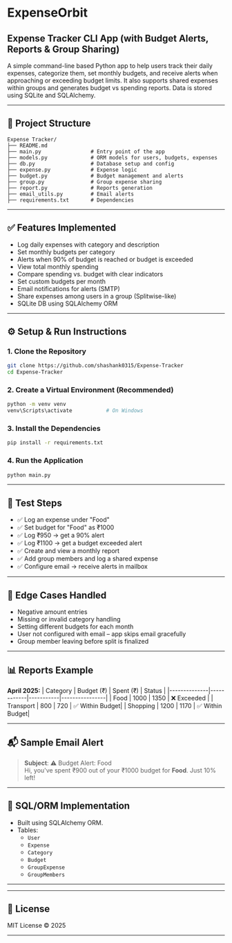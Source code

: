 # ExpenseOrbit

## Expense Tracker CLI App (with Budget Alerts, Reports & Group Sharing)

A simple command-line based Python app to help users track their daily expenses, categorize them, set monthly budgets, and receive alerts when approaching or exceeding budget limits. It also supports shared expenses within groups and generates budget vs spending reports. Data is stored using SQLite and SQLAlchemy.

---

## 📁 Project Structure

```
Expense Tracker/
├── README.md
├── main.py                # Entry point of the app
├── models.py              # ORM models for users, budgets, expenses
├── db.py                  # Database setup and config
├── expense.py             # Expense logic
├── budget.py              # Budget management and alerts
├── group.py               # Group expense sharing
├── report.py              # Reports generation
├── email_utils.py         # Email alerts
├── requirements.txt       # Dependencies
```

---

## ✅ Features Implemented

- Log daily expenses with category and description
- Set monthly budgets per category
- Alerts when 90% of budget is reached or budget is exceeded
- View total monthly spending
- Compare spending vs. budget with clear indicators
- Set custom budgets per month
- Email notifications for alerts (SMTP)
- Share expenses among users in a group (Splitwise-like)
- SQLite DB using SQLAlchemy ORM


---

## ⚙️ Setup & Run Instructions

### 1. Clone the Repository

```bash
git clone https://github.com/shashank0315/Expense-Tracker
cd Expense-Tracker
```

### 2. Create a Virtual Environment (Recommended)

```bash
python -m venv venv
venv\Scripts\activate           # On Windows
```

### 3. Install the Dependencies

```bash
pip install -r requirements.txt
```

### 4. Run the Application

```bash
python main.py
```

---

## 🧪 Test Steps

- ✅ Log an expense under "Food"
- ✅ Set budget for "Food" as ₹1000
- ✅ Log ₹950 → get a 90% alert
- ✅ Log ₹1100 → get a budget exceeded alert
- ✅ Create and view a monthly report
- ✅ Add group members and log a shared expense
- ✅ Configure email → receive alerts in mailbox

---

## 🧠 Edge Cases Handled

- Negative amount entries
- Missing or invalid category handling
- Setting different budgets for each month
- User not configured with email – app skips email gracefully
- Group member leaving before split is finalized

---

## 📊 Reports Example

**April 2025:**
| Category     | Budget (₹) | Spent (₹) | Status         |
|--------------|------------|-----------|----------------|
| Food         | 1000       | 1350      | ❌ Exceeded     |
| Transport    | 800        | 720       | ✅ Within Budget|
| Shopping     | 1200       | 1170      | ✅ Within Budget|

---

## 📬 Sample Email Alert

> **Subject**: ⚠️ Budget Alert: Food  
> Hi, you've spent ₹900 out of your ₹1000 budget for **Food**. Just 10% left!

---

## 🧾 SQL/ORM Implementation

- Built using SQLAlchemy ORM.
- Tables:
  - `User`
  - `Expense`
  - `Category`
  - `Budget`
  - `GroupExpense`
  - `GroupMembers`

---



---

## 📜 License

MIT License © 2025

---


